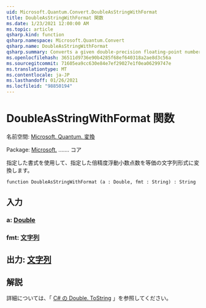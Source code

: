```yaml
---
uid: Microsoft.Quantum.Convert.DoubleAsStringWithFormat
title: DoubleAsStringWithFormat 関数
ms.date: 1/23/2021 12:00:00 AM
ms.topic: article
qsharp.kind: function
qsharp.namespace: Microsoft.Quantum.Convert
qsharp.name: DoubleAsStringWithFormat
qsharp.summary: Converts a given double-precision floating-point number to an equivalent string representation, using the given format.
ms.openlocfilehash: 36511d9736e90b4285f68ef640318a2ae8d3c56a
ms.sourcegitcommit: 71605ea9cc630e84e7ef29027e1f0ea06299747e
ms.translationtype: MT
ms.contentlocale: ja-JP
ms.lasthandoff: 01/26/2021
ms.locfileid: "98850194"
---
```

# <a name="doubleasstringwithformat-function"></a>DoubleAsStringWithFormat 関数

名前空間: [Microsoft. Quantum. 変換](xref:Microsoft.Quantum.Convert)

Package: [Microsoft.](https://nuget.org/packages/Microsoft.Quantum.QSharp.Core) ....... コア


指定した書式を使用して、指定した倍精度浮動小数点数を等価の文字列形式に変換します。

```qsharp
function DoubleAsStringWithFormat (a : Double, fmt : String) : String
```


## <a name="input"></a>入力

### <a name="a--double"></a>a: [Double](xref:microsoft.quantum.lang-ref.double)




### <a name="fmt--string"></a>fmt: [文字列](xref:microsoft.quantum.lang-ref.string)





## <a name="output--string"></a>出力: [文字列](xref:microsoft.quantum.lang-ref.string)



## <a name="remarks"></a>解説

詳細については、「 [C# の Double. ToString](https://docs.microsoft.com/dotnet/api/system.double.tostring?view=netframework-4.7.1#System_Double_ToString_System_String_) 」を参照してください。
